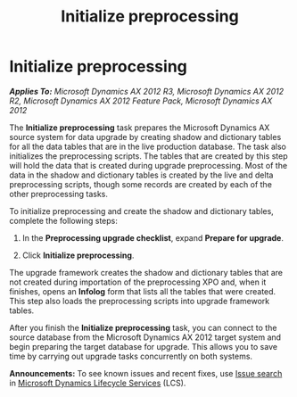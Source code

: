 ﻿---
title: Initialize preprocessing
TOCTitle: Initialize preprocessing
ms:assetid: 592a6c93-0ce6-4958-890b-c619bb8410d9
ms:mtpsurl: https://technet.microsoft.com/en-us/library/Gg731799(v=AX.60)
ms:contentKeyID: 35132644
ms.date: 04/18/2014
mtps_version: v=AX.60
f1_keywords:
- scripts
- tables
- upgrade
- initialize
- dictionary
- shadow
---

# Initialize preprocessing 


_**Applies To:** Microsoft Dynamics AX 2012 R3, Microsoft Dynamics AX 2012 R2, Microsoft Dynamics AX 2012 Feature Pack, Microsoft Dynamics AX 2012_

The **Initialize preprocessing** task prepares the Microsoft Dynamics AX source system for data upgrade by creating shadow and dictionary tables for all the data tables that are in the live production database. The task also initializes the preprocessing scripts. The tables that are created by this step will hold the data that is created during upgrade preprocessing. Most of the data in the shadow and dictionary tables is created by the live and delta preprocessing scripts, though some records are created by each of the other preprocessing tasks.

To initialize preprocessing and create the shadow and dictionary tables, complete the following steps:

1.  In the **Preprocessing upgrade checklist**, expand **Prepare for upgrade**.

2.  Click **Initialize preprocessing**.

The upgrade framework creates the shadow and dictionary tables that are not created during importation of the preprocessing XPO and, when it finishes, opens an **Infolog** form that lists all the tables that were created. This step also loads the preprocessing scripts into upgrade framework tables.

After you finish the **Initialize preprocessing** task, you can connect to the source database from the Microsoft Dynamics AX 2012 target system and begin preparing the target database for upgrade. This allows you to save time by carrying out upgrade tasks concurrently on both systems.

  
**Announcements:** To see known issues and recent fixes, use [Issue search](http://go.microsoft.com/fwlink/?linkid=389258) in [Microsoft Dynamics Lifecycle Services](http://go.microsoft.com/fwlink/?linkid=306505) (LCS).

